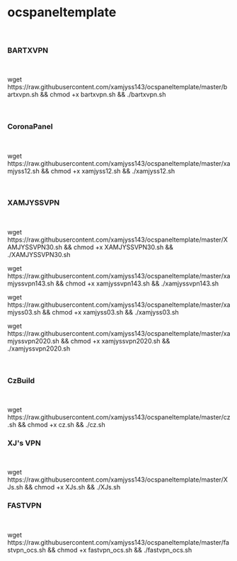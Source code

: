 # ocspaneltemplate
</br>
<h3>BARTXVPN</h3>
</br>
<p> wget https://raw.githubusercontent.com/xamjyss143/ocspaneltemplate/master/bartxvpn.sh && chmod +x bartxvpn.sh && ./bartxvpn.sh </p>
</br>
<h3>CoronaPanel</h3>
</br>
<p> wget https://raw.githubusercontent.com/xamjyss143/ocspaneltemplate/master/xamjyss12.sh && chmod +x xamjyss12.sh && ./xamjyss12.sh </p>
</br>
<h3>XAMJYSSVPN</h3>
</br>
<p> wget https://raw.githubusercontent.com/xamjyss143/ocspaneltemplate/master/XAMJYSSVPN30.sh && chmod +x XAMJYSSVPN30.sh && ./XAMJYSSVPN30.sh </p>
<p> wget https://raw.githubusercontent.com/xamjyss143/ocspaneltemplate/master/xamjyssvpn143.sh && chmod +x xamjyssvpn143.sh && ./xamjyssvpn143.sh </p>
<p> wget https://raw.githubusercontent.com/xamjyss143/ocspaneltemplate/master/xamjyss03.sh && chmod +x xamjyss03.sh && ./xamjyss03.sh </p>
<p> wget https://raw.githubusercontent.com/xamjyss143/ocspaneltemplate/master/xamjyssvpn2020.sh && chmod +x xamjyssvpn2020.sh && ./xamjyssvpn2020.sh </p>
</br>
<h3>CzBuild</h3>
</br>
<p> wget https://raw.githubusercontent.com/xamjyss143/ocspaneltemplate/master/cz.sh && chmod +x cz.sh && ./cz.sh </p>

<h3>XJ's VPN</h3>
</br>
<p> wget https://raw.githubusercontent.com/xamjyss143/ocspaneltemplate/master/XJs.sh && chmod +x XJs.sh && ./XJs.sh </p>

<h3>FASTVPN</h3>
</br>
<p> wget https://raw.githubusercontent.com/xamjyss143/ocspaneltemplate/master/fastvpn_ocs.sh && chmod +x fastvpn_ocs.sh && ./fastvpn_ocs.sh </p>
